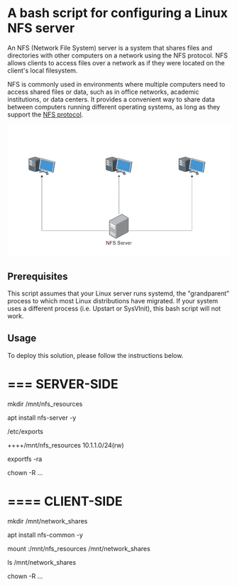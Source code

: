 # A bash script for configuring a Linux NFS server

An NFS (Network File System) server is a system that shares files and directories with other computers on a network using the NFS protocol. NFS allows clients to access files over a network as if they were located on the client's local filesystem.

NFS is commonly used in environments where multiple computers need to access shared files or data, such as in office networks, academic institutions, or data centers. It provides a convenient way to share data between computers running different operating systems, as long as they support the [NFS protocol](https://www.rfc-editor.org/rfc/rfc7530).

![Diagram](images/diagram.png)

## Prerequisites

This script assumes that your Linux server runs systemd, the "grandparent" process to which most Linux distributions have migrated. If your system uses a different process (i.e. Upstart or SysVInit), this bash script will not work.

## Usage 

To deploy this solution, please follow the instructions below.

===
SERVER-SIDE
===

mkdir /mnt/nfs_resources 

apt install nfs-server -y

/etc/exports

++++/mnt/nfs_resources 10.1.1.0/24(rw)

exportfs -ra

chown -R ...

====
CLIENT-SIDE
====

mkdir /mnt/network_shares

apt install nfs-common -y

mount <ip of server>:/mnt/nfs_resources /mnt/network_shares

ls /mnt/network_shares

chown -R ...